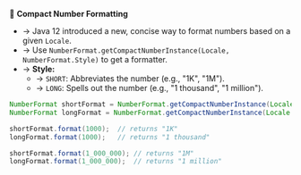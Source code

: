 🔢 **Compact Number Formatting**
- → Java 12 introduced a new, concise way to format numbers based on a given `Locale`.
- → Use `NumberFormat.getCompactNumberInstance(Locale, NumberFormat.Style)` to get a formatter.
- → **Style:**
  - → `SHORT`: Abbreviates the number (e.g., "1K", "1M").
  - → `LONG`: Spells out the number (e.g., "1 thousand", "1 million").
```java
NumberFormat shortFormat = NumberFormat.getCompactNumberInstance(Locale.US, NumberFormat.Style.SHORT);
NumberFormat longFormat = NumberFormat.getCompactNumberInstance(Locale.US, NumberFormat.Style.LONG);

shortFormat.format(1000);  // returns "1K"
longFormat.format(1000);   // returns "1 thousand"

shortFormat.format(1_000_000); // returns "1M"
longFormat.format(1_000_000);  // returns "1 million"
```
